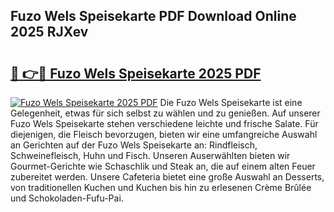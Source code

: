 ## Fuzo Wels Speisekarte PDF Download Online 2025 RJXev

# <h2><a href="http://gce2h57.nevu.top/?p=Fuzo+Wels+Speisekarte">🔗 👉🔴 Fuzo Wels Speisekarte 2025 PDF</a></h2>

[![Fuzo Wels Speisekarte 2025 PDF](https://i.imgur.com/dBaPXMq.png)](http://gce2h57.nevu.top/?p=Fuzo+Wels+Speisekarte)
Die Fuzo Wels Speisekarte ist eine Gelegenheit, etwas für sich selbst zu wählen und zu genießen. Auf unserer Fuzo Wels Speisekarte stehen verschiedene leichte und frische Salate. Für diejenigen, die Fleisch bevorzugen, bieten wir eine umfangreiche Auswahl an Gerichten auf der Fuzo Wels Speisekarte an: Rindfleisch, Schweinefleisch, Huhn und Fisch. Unseren Auserwählten bieten wir Gourmet-Gerichte wie Schaschlik und Steak an, die auf einem alten Feuer zubereitet werden. Unsere Cafeteria bietet eine große Auswahl an Desserts, von traditionellen Kuchen und Kuchen bis hin zu erlesenen Crème Brûlée und Schokoladen-Fufu-Pai.

